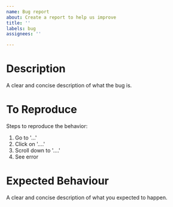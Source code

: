 ```yaml
---
name: Bug report
about: Create a report to help us improve
title: ''
labels: bug
assignees: ''

---
```


# Description
A clear and concise description of what the bug is.

# To Reproduce
Steps to reproduce the behavior:
1. Go to '...'
2. Click on '....'
3. Scroll down to '....'
4. See error

# Expected Behaviour
A clear and concise description of what you expected to happen.
